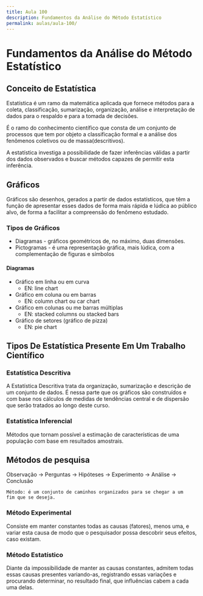 ```yaml
---
title: Aula 100
description: Fundamentos da Análise do Método Estatístico
permalink: aulas/aula-100/
---
```


# Fundamentos da Análise do Método Estatístico

## Conceito de Estatística

Estatística é um ramo da matemática aplicada que fornece métodos para a
coleta, classificação, sumarização, organização, análise e interpretação
de dados para o respaldo e para a tomada de decisões.

É o ramo do conhecimento científico que consta de um conjunto de
processos que tem por objeto a classificação formal e a análise dos
fenômenos coletivos ou de massa(descritivos).

A estatística investiga a possibilidade de fazer inferências válidas
a partir dos dados observados e buscar métodos capazes de permitir esta
inferência.

## Gráficos

Gráficos são desenhos, gerados a partir de dados estatísticos, que têm
a função de apresentar esses dados de forma mais rápida e lúdica ao
público alvo, de forma a facilitar a compreensão do fenômeno estudado.

### Tipos de Gráficos

* Diagramas - gráficos geométricos de, no máximo, duas dimensões.
* Pictogramas - é uma representação gráfica, mais lúdica, com a
complementação de figuras e símbolos

#### Diagramas

* Gráfico em linha ou em curva
  * EN: line chart
* Gráfico em coluna ou em barras
  * EN: column chart ou car chart
* Gráfico em colunas ou me barras múltiplas
  * EN: stacked columns ou stacked bars
* Gráfico de setores (gráfico de pizza)
  * EN: pie chart

## Tipos De Estatística Presente Em Um Trabalho Científico

### Estatística Descritiva

A Estatística Descritiva trata da organização, sumarização e descrição
de um conjunto de dados. É nessa parte que os gráficos são construídos
e com base nos cálculos de medidas de tendências central e de dispersão
que serão tratados ao longo deste curso.

### Estatística Inferencial

Métodos que tornam possível a estimação de características de uma
população com base em resultados amostrais.

## Métodos de pesquisa

Observação -> Perguntas -> Hipóteses -> Experimento -> Análise -> Conclusão

    Método: é um conjunto de caminhos organizados para se chegar a um
    fim que se deseja.

### Método Experimental

Consiste em manter constantes todas as causas (fatores), menos uma, e
variar esta causa de modo que o pesquisador possa descobrir seus
efeitos, caso existam.

### Método Estatístico

Diante da impossibilidade de manter as causas constantes, admitem todas
essas causas presentes variando-as, registrando essas variações e
procurando determinar, no resultado final, que influências cabem a cada
uma delas.

